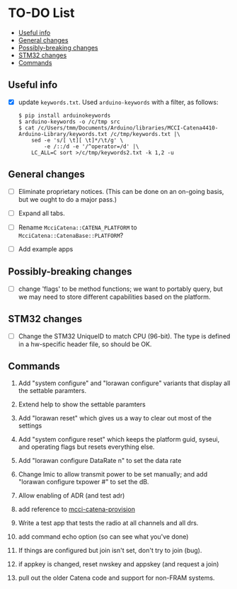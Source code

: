# TO-DO List

<!-- TOC depthFrom:2 updateOnSave:true -->

- [Useful info](#useful-info)
- [General changes](#general-changes)
- [Possibly-breaking changes](#possibly-breaking-changes)
- [STM32 changes](#stm32-changes)
- [Commands](#commands)

<!-- /TOC -->

## Useful info

- [x] update `keywords.txt`.  Used `arduino-keywords` with a filter, as follows:

    ```console
    $ pip install arduinokeywords
    $ arduino-keywords -o /c/tmp src
    $ cat /c/Users/tmm/Documents/Arduino/libraries/MCCI-Catena4410-Arduino-Library/keywords.txt /c/tmp/keywords.txt |\
        sed -e 's/[ \t][ \t]*/\t/g' \
            -e /::/d -e '/^operator=/d' |\
        LC_ALL=C sort >/c/tmp/keywords2.txt -k 1,2 -u
    ```

## General changes

- [ ] Eliminate proprietary notices. (This can be done on an on-going basis, but we ought to do a major pass.)

- [ ] Expand all tabs.

- [ ] Rename `McciCatena::CATENA_PLATFORM` to `McciCatena::CatenaBase::PLATFORM`?

- [ ] Add example apps

## Possibly-breaking changes

- [ ] change 'flags' to be method functions; we want to portably query, but we may need to store different capabilities based on the platform.

## STM32 changes

- [ ] Change the STM32 UniqueID to match CPU (96-bit). The type is defined in a hw-specific header file, so should be OK.

## Commands

1. Add "system configure" and "lorawan configure" variants that display all the settable paramters.

2. Extend help to show the settable paramters

3. Add "lorawan reset" which gives us a way to clear out most of the settings

4. Add "system configure reset" which keeps the platform guid, syseui, and operating flags but resets everything else.

5. Add "lorawan configure DataRate n" to set the data rate

6. Change lmic to allow transmit power to be set manually; and add "lorawan configure txpower #" to set the dB.

7. Allow enabling of ADR (and test adr)

8. add reference to [mcci-catena-provision](https://github.com/mcci-catena/mcci-catena-provision)

9. Write a test app that tests the radio at all channels and all drs.

10. add command echo option (so can see what you've done)

11. If things are configured but join isn't set, don't try to join (bug).

12. if appkey is changed, reset nwskey and appskey (and request a join)

13. pull out the older Catena code and support for non-FRAM systems.
